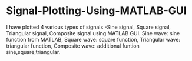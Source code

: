 # Signal-Plotting-Using-MATLAB-GUI
I have plotted 4 various types of signals -Sine signal, Square signal, Triangular signal, Composite signal using MATLAB GUI.
Sine wave: sine function from MATLAB,
 Square wave: square function,
 Triangular wave: triangular function,
 Composite wave: additional funtion sine,square,triangular.
